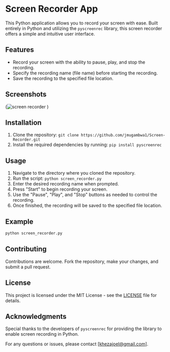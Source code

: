 # Screen Recorder App

This Python application allows you to record your screen with ease. Built entirely in Python and utilizing the `pyscreenrec` library, this screen recorder offers a simple and intuitive user interface. 

## Features
- Record your screen with the ability to pause, play, and stop the recording.
- Specify the recording name (file name) before starting the recording.
- Save the recording to the specified file location.

## Screenshots
(![screen recorder](https://github.com/jmugambwa1/Screen-Recorder/assets/157279590/5cd73841-1b1c-4ef7-8d73-371e28ff2164)
)

## Installation
1. Clone the repository: `git clone https://github.com/jmugambwa1/Screen-Recorder.git`
2. Install the required dependencies by running: `pip install pyscreenrec`

## Usage
1. Navigate to the directory where you cloned the repository.
2. Run the script: `python screen_recorder.py`
3. Enter the desired recording name when prompted.
4. Press "Start" to begin recording your screen.
5. Use the "Pause", "Play", and "Stop" buttons as needed to control the recording.
6. Once finished, the recording will be saved to the specified file location.

## Example
```python
python screen_recorder.py
```

## Contributing
Contributions are welcome. Fork the repository, make your changes, and submit a pull request.

## License
This project is licensed under the MIT License - see the [LICENSE](LICENSE) file for details.

## Acknowledgments
Special thanks to the developers of `pyscreenrec` for providing the library to enable screen recording in Python.

For any questions or issues, please contact [khezajoel@gmail.com].
